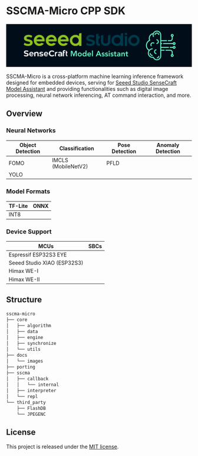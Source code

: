 # SSCMA-Micro CPP SDK

![SSCMA](docs/images/sscma.png)

SSCMA-Micro is a cross-platform machine learning inference framework designed for embedded devices, serving for [Seeed Studio SenseCraft Model Assistant](https://github.com/Seeed-Studio/SSCMA) and providing functionalities such as digital image processing, neural network inferencing, AT command interaction, and more.


## Overview

### Neural Networks

| Object Detection | Classification      | Pose Detection | Anomaly Detection |
|------------------|---------------------|----------------|-------------------|
| FOMO             | IMCLS (MobileNetV2) | PFLD           |                   |
| YOLO             |                     |                |                   |

### Model Formats

| TF-Lite | ONNX |
|---------|------|
| INT8    |      |

### Device Support

| MCUs                        | SBCs |
|-----------------------------|------|
| Espressif ESP32S3 EYE       |      |
| Seeed Studio XIAO (ESP32S3) |      |
| Himax WE-I                  |      |
| Himax WE-II                 |      |


## Structure

```
sscma-micro
├── core
│   ├── algorithm
│   ├── data
│   ├── engine
│   ├── synchronize
│   └── utils
├── docs
│   └── images
├── porting
├── sscma
│   ├── callback
│   │   └── internal
│   ├── interpreter
│   └── repl
└── third_party
    ├── FlashDB
    └── JPEGENC
```


## License

This project is released under the [MIT license](LICENSES).
